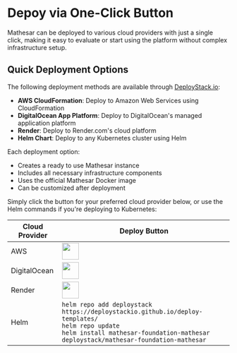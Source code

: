 # Depoy via One-Click Button

Mathesar can be deployed to various cloud providers with just a single click, making it easy to evaluate or start using the platform without complex infrastructure setup.

## Quick Deployment Options

The following deployment methods are available through [DeployStack.io](https://deploystack.io):

- **AWS CloudFormation**: Deploy to Amazon Web Services using CloudFormation
- **DigitalOcean App Platform**: Deploy to DigitalOcean's managed application platform
- **Render**: Deploy to Render.com's cloud platform
- **Helm Chart**: Deploy to any Kubernetes cluster using Helm

Each deployment option:
- Creates a ready to use Mathesar instance
- Includes all necessary infrastructure components
- Uses the official Mathesar Docker image
- Can be customized after deployment

Simply click the button for your preferred cloud provider below, or use the Helm commands if you're deploying to Kubernetes:

| Cloud Provider | Deploy Button |
|----------------|---------------|
| AWS | <a href="https://deploystack.io/deploy/mathesar-foundation-mathesar?provider=aws&language=cfn"><img src="https://raw.githubusercontent.com/deploystackio/deploy-templates/refs/heads/main/.assets/img/aws.svg" height="38"></a> |
| DigitalOcean | <a href="https://deploystack.io/deploy/mathesar-foundation-mathesar?provider=do&language=dop"><img src="https://raw.githubusercontent.com/deploystackio/deploy-templates/refs/heads/main/.assets/img/do.svg" height="38"></a> |
| Render | <a href="https://deploystack.io/deploy/mathesar-foundation-mathesar?provider=rnd&language=rnd"><img src="https://raw.githubusercontent.com/deploystackio/deploy-templates/refs/heads/main/.assets/img/rnd.svg" height="38"></a> |
| Helm | `helm repo add deploystack https://deploystackio.github.io/deploy-templates/`<br>`helm repo update`<br>`helm install mathesar-foundation-mathesar deploystack/mathesar-foundation-mathesar` |
